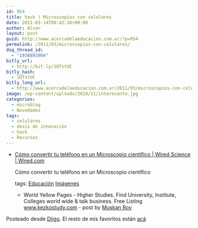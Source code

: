 ```yaml
---
id: 954
title: hack | Microscopios con celulares
date: 2011-03-14T09:42:16+00:00
author: Alvar
layout: post
guid: http://www.acercadelaeducacion.com.ar/?p=954
permalink: /2011/03/microscopios-con-celulares/
dsq_thread_id:
  - "1938893904"
bitly_url:
  - http://bit.ly/1QTstUC
bitly_hash:
  - 1QTstUC
bitly_long_url:
  - http://www.acercadelaeducacion.com.ar/2011/03/microscopios-con-celulares/
image: /wp-content/uploads/2010/11/interesante.jpg
categories:
  - microblog
  - Novedades
tags:
  - celulares
  - dosis de innovación
  - hack
  - Recursos
---
```

<ul class="diigo-linkroll">
	<li>
<p class="diigo-link"><a href="http://www.wired.com/wiredscience/2011/03/diy-cellphone-microscope/?pid=1112&amp;viewall=true">Cómo convertir tu teléfono en un Microscopio científico | Wired Science | Wired.com</a></p>
<p class="diigo-description">Cómo convertir tu teléfono en un Microscopio científico</p>
<p class="diigo-tags">tags:                      <a href="http://www.diigo.com/user/amaciel/Educación">Educación</a> <a href="http://www.diigo.com/user/amaciel/Imágenes">Imágenes</a></p>

<ul class="diigo-comments">
	<li>World Yellow Pages - Higher Studies. Find University, Institute, Colleges world wide &amp; talk business. Free Listing <a rel="nofollow" href="http://www.kezkostudy.com" target="_blank">www.kezkostudy.com</a>
<span class="diigo-post-by"> - post by <a href="http://www.diigo.com/user/msknroy">Muskan Roy</a></span></li>
</ul>
</li>
</ul>
<p class="diigo-ps">Posteado desde <a href="http://www.diigo.com">Diigo</a>. El resto de mis favoritos están <a title="Recursos On-Line" href="http://www.acercadelaeducacion.com.ar/recursos/" target="_blank">acá</a></p>